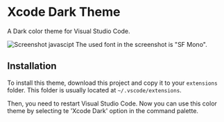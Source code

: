 # Xcode Dark Theme

A Dark color theme for Visual Studio Code.

![Screenshot javascipt](https://raw.githubusercontent.com/wesselvanree/vsc-xcode-theme/master/assets/screen.png "Xcode Dark")
The used font in the screenshot is "SF Mono".

## Installation
To install this theme, download this project and copy it to your `extensions` folder.
This folder is usually located at `~/.vscode/extensions`.

Then, you need to restart Visual Studio Code.
Now you can use this color theme by selecting te 'Xcode Dark' option in the command palette.
